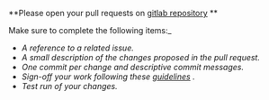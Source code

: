 **Please open your pull requests on [gitlab repository](https://gitlab.com/nvidia/container-toolkit/gpu-monitoring-tools.git) **

Make sure to complete the following items:_

- _A reference to a related issue._
- _A small description of the changes proposed in the pull request._
- _One commit per change and descriptive commit messages._
- _Sign-off your work following these [guidelines](https://gitlab.com/nvidia/container-toolkit/gpu-monitoring-tools/blob/master/CONTRIBUTING.md) ._
- _Test run of your changes._
